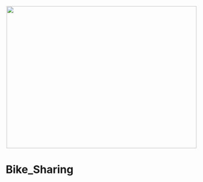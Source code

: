 <p align="center">
<img width=500 height=375 src="https://user-images.githubusercontent.com/74840026/134735552-74ae7bba-8b55-465d-8e8f-7d356e17d671.png">                                                                  
</p>  



# Bike_Sharing
